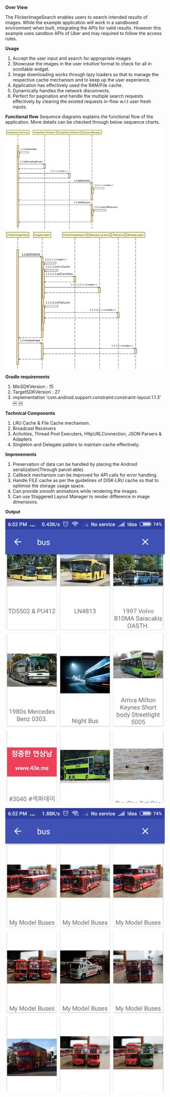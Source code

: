 **Over View**

The FlickerImageSearch enables users to search intended results of images. While the example application will work in a sandboxed environment when built, integrating the APIs for valid results. However this example uses sandbox APIs of Uber and may required to follow the access rules.

**Usage**

1. Accept the user input and search for appropriate images
2. Showcase the images in the user intuitive format to check for all in scrollable widget.
3. Image downloading works through lazy loaders so that to manage the respective cache mechanism and to keep up the user experience.
4. Application has effectively used the RAM/File cache.
5. Dynamically handles the network disconnects.
6. Perfect for pagination and handle the multiple search requests effectively by clearing the existed requests in-flow w.r.t user fresh inputs.

**Functional flow**
 Sequence diagrams explains the functional flow of the application. More details can be checked through below sequence charts.
 
![Screenshot](https://github.com/HariY/FlickrImageSearch/blob/master/sq1.png)
![Screenshot](https://github.com/HariY/FlickrImageSearch/blob/master/sq2.png)

**Gradle requirements**

1. MinSDKVersion : 15
2. TargetSDKVersion : 27
3. implementation 'com.android.support.constraint:constraint-layout:1.1.3'
 ￼ ￼

**Technical Components**

1. LRU Cache & File Cache mechanism.
2. Broadcast Receivers
3. Activities, Thread Pool Executers, HttpURLConnection, JSON Parsers & Adapters
4. Singleton and Delegate patters to maintain cache effectively.

**Improvements**

1. Preservation of data can be handled by placing the Android serialization(Through parcel able).
2. Callback mechanism can be improved for API calls for error handling.
3. Handle FILE cache as per the guidelines of DISK-LRU cache so that to optimise the storage usage space.
4. Can provide smooth animations while rendering the images.
5. Can use Staggered Layout Manager to render difference in image dimensions.

**Output**

![Screenshot](https://github.com/HariY/FlickrImageSearch/blob/master/Screenshot_2018-11-18-18-52-22-437_flickerimage.test.com.flickrimagesearch.png)

![Screenshot](https://github.com/HariY/FlickrImageSearch/blob/master/Screenshot_2018-11-18-18-52-47-096_flickerimage.test.com.flickrimagesearch.png)
